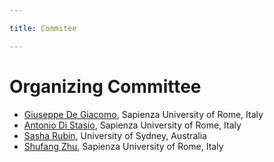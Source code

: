 ```yaml
---

title: Commitee

---
```


<h1>Organizing Committee</h1>

<ul role="list">
    <li> <a href="http://www.diag.uniroma1.it//degiacom/">Giuseppe De Giacomo</a>, Sapienza University of Rome, Italy</li>
    <li><a href="https://www.diag.uniroma1.it/users/antonio_di-stasio">Antonio Di Stasio</a>, Sapienza University of Rome, Italy</li>
    <li><a href="https://sasharubin.github.io">Sasha Rubin</a>, University of Sydney, Australia </li>
    <li><a href="https://shufang-zhu.github.io/">Shufang Zhu</a>, Sapienza University of Rome, Italy</li>
</ul>


